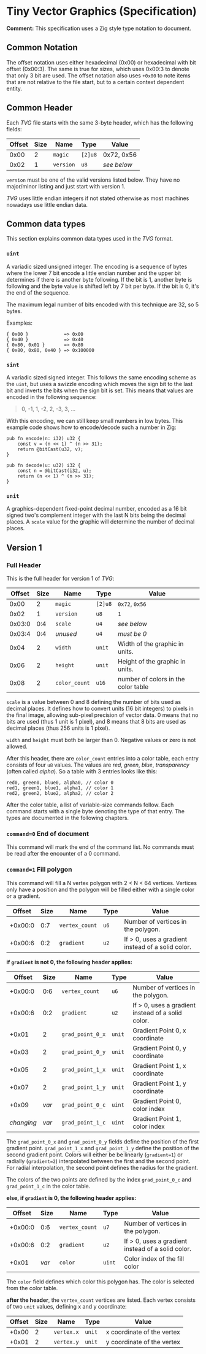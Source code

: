 # Tiny Vector Graphics (Specification)

**Comment:** This specification uses a Zig style type notation to document.

## Common Notation

The offset notation uses either hexadecimal (0x00) or hexadecimal with bit offset (0x00:3). The same is true for sizes, which uses 0x00:3 to denote that only 3 bit are used. The offset notation also uses `+0x00` to note items that are not relative to the file start, but to a certain context dependent entity.

## Common Header
 
Each *TVG* file starts with the same 3-byte header, which has the following fields:

| Offset | Size | Name      | Type    | Value       |
|--------|------|-----------|---------|-------------|
| 0x00   |    2 | `magic`   | `[2]u8` | 0x72, 0x56  |
| 0x02   |    1 | `version` | `u8`    | *see below* |

`version` must be one of the valid versions listed below. They have no major/minor listing and just start with version 1.

*TVG* uses little endian integers if not stated otherwise as most machines nowadays use little endian data.

## Common data types

This section explains common data types used in the *TVG* format.

### `uint`
A variadic sized unsigned integer. The encoding is a sequence of bytes where the lower 7 bit encode a little endian number and the upper bit determines if there is another byte following. If the bit is 1, another byte is following and the byte value is shifted left by 7 bit per byte. If the bit is 0, it's the end of the sequence.

The maximum legal number of bits encoded with this technique are 32, so 5 bytes.

Examples:
```zig
{ 0x00 }             => 0x00
{ 0x40 }             => 0x40
{ 0x80, 0x01 }       => 0x80
{ 0x80, 0x80, 0x40 } => 0x100000
```

### `sint`
A variadic sized signed integer. This follows the same encoding scheme as the `uint`, but uses a swizzle encoding which moves the sign bit to the last bit and inverts the bits when the sign bit is set. This means that values are encoded in the following sequence:

> 0, -1, 1, -2, 2, -3, 3, ...

With this encoding, we can still keep small numbers in low bytes. This example code shows how to encode/decode such a number in Zig:

```zig
pub fn encode(n: i32) u32 {
    const v = (n << 1) ^ (n >> 31);
    return @bitCast(u32, v);
}

pub fn decode(u: u32) i32 {
    const n = @bitCast(i32, u);
    return (n << 1) ^ (n >> 31);
}
```

### `unit`
A graphics-dependent fixed-point decimal number, encoded as a 16 bit signed two's complement integer with the last N bits being the decimal places.
A `scale` value for the graphic will determine the number of decimal places.

## Version 1

### Full Header

This is the full header for version 1 of *TVG*:

| Offset | Size | Name           | Type    | Value                               |
|--------|------|----------------|---------|-------------------------------------|
| 0x00   |    2 | `magic`        | `[2]u8` | `0x72`, `0x56`                      |
| 0x02   |    1 | `version`      | `u8`    | `1`                                 |
| 0x03:0 |  0:4 | `scale`        | `u4`    | *see below*                         |
| 0x03:4 |  0:4 | *unused*       | `u4`    | *must be 0*                         |
| 0x04   |    2 | `width`        | `unit`  | Width of the graphic in units.      |
| 0x06   |    2 | `height`       | `unit`  | Height of the graphic in units.     |
| 0x08   |    2 | `color_count`  | `u16`   | number of colors in the color table |

`scale` is a value between 0 and 8 defining the number of bits used as decimal places.
It defines how to convert units (16 bit integers) to pixels in the final image, allowing
sub-pixel precision of vector data. 0 means that no bits are used (thus 1 unit is 1 pixel),
and 8 means that 8 bits are used as decimal places (thus 256 units is 1 pixel).

`width` and `height` must both be larger than 0. Negative values or zero is not allowed.

After this header, there are `color_count` entries into a color table, each entry consists of four `u8` values.
The values are *red*, *green*, *blue*, *transparency* (often called *alpha*). So a table with 3 entries looks like this:

```zig
red0, green0, blue0, alpha0, // color 0
red1, green1, blue1, alpha1, // color 1
red2, green2, blue2, alpha2, // color 2
```

After the color table, a list of variable-size commands follow. Each command starts with a single byte denoting the type of that entry. The types are documented in the following chapters.

### `command=0` End of document

This command will mark the end of the command list. No commands must be read after the encounter of a 0 command.

### `command=1` Fill polygon

This command will fill a N vertex polygon with 2 < N < 64 vertices. Vertices only have a position and the polygon will be filled either
with a single color or a gradient.

| Offset  | Size | Name           | Type    | Value                                              |
|---------|------|----------------|---------|----------------------------------------------------|
| +0x00:0 |  0:7 | `vertex_count` | `u6`    | Number of vertices in the polygon.                 |
| +0x00:6 |  0:2 | `gradient`     | `u2`    | If > 0, uses a gradient instead of a solid color.  |

**if `gradient` is not 0, the following header applies:**

| Offset     | Size  | Name             | Type    | Value                                              |
|------------|-------|------------------|---------|----------------------------------------------------|
| +0x00:0    |  0:6  | `vertex_count`   | `u6`    | Number of vertices in the polygon.                 |
| +0x00:6    |  0:2  | `gradient`       | `u2`    | If > 0, uses a gradient instead of a solid color.  |
| +0x01      |    2  | `grad_point_0_x` | `unit`  | Gradient Point 0, x coordinate                     |
| +0x03      |    2  | `grad_point_0_y` | `unit`  | Gradient Point 0, y coordinate                     |
| +0x05      |    2  | `grad_point_1_x` | `unit`  | Gradient Point 1, x coordinate                     |
| +0x07      |    2  | `grad_point_1_y` | `unit`  | Gradient Point 1, y coordinate                     |
| +0x09      | *var* | `grad_point_0_c` | `uint`  | Gradient Point 0, color index                      |
| *changing* | *var* | `grad_point_1_c` | `uint`  | Gradient Point 1, color index                      |

The `grad_point_0_x` and `grad_point_0_y` fields define the position of the first gradient point.
`grad_point_1_x` and `grad_point_1_y` define the position of the second gradient point. Colors will either be
be linearly (`gradient=1`) or radially (`gradient=2`) interpolated between the first and the second point.
For radial interpolation, the second point defines the radius for the gradient.

The colors of the two points are defined by the index `grad_point_0_c` and `grad_point_1_c` in the color table.

**else, if `gradient` is 0, the following header applies:**

| Offset     | Size  | Name             | Type    | Value                                              |
|------------|-------|------------------|---------|----------------------------------------------------|
| +0x00:0    |  0:6  | `vertex_count`   | `u7`    | Number of vertices in the polygon.                 |
| +0x00:6    |  0:2  | `gradient`       | `u2`    | If > 0, uses a gradient instead of a solid color.  |
| +0x01      | *var* | `color`          | `uint`  | Color index of the fill color                      |

The `color` field defines which color this polygon has. The color is selected from the color table.

**after the header**, the `vertex_count` vertices are listed. Each vertex consists of two `unit` values, defining x and y coordinate:

| Offset     | Size  | Name             | Type    | Value                                              |
|------------|-------|------------------|---------|----------------------------------------------------|
| +0x00      |    2  | `vertex.x`       | `unit`  | x coordinate of the vertex                         |
| +0x01      |    2  | `vertex.y`       | `unit`  | y coordinate of the vertex                         |

